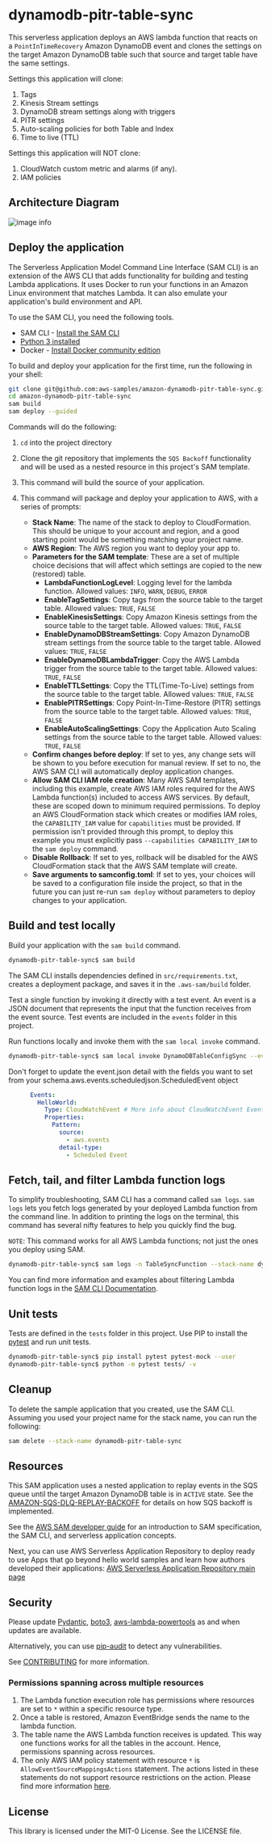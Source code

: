 # dynamodb-pitr-table-sync

This serverless application deploys an AWS lambda function that reacts on a `PointInTimeRecovery` Amazon DynamoDB event and clones the settings on the target Amazon DynamoDB table such that source and target table have the same settings.

Settings this application will clone:
1. Tags
2. Kinesis Stream settings
3. DynamoDB stream settings along with triggers
4. PITR settings
5. Auto-scaling policies for both Table and Index
6. Time to live (TTL)

Settings this application will NOT clone:
1. CloudWatch custom metric and alarms (if any).
2. IAM policies

## Architecture Diagram
![image info](./assets/architecture_diagram.png)

## Deploy the application

The Serverless Application Model Command Line Interface (SAM CLI) is an extension of the AWS CLI that adds functionality for building and testing Lambda applications. It uses Docker to run your functions in an Amazon Linux environment that matches Lambda. It can also emulate your application's build environment and API.

To use the SAM CLI, you need the following tools.

* SAM CLI - [Install the SAM CLI](https://docs.aws.amazon.com/serverless-application-model/latest/developerguide/serverless-sam-cli-install.html)
* [Python 3 installed](https://www.python.org/downloads/)
* Docker - [Install Docker community edition](https://hub.docker.com/search/?type=edition&offering=community)

To build and deploy your application for the first time, run the following in your shell:

```bash
git clone git@github.com:aws-samples/amazon-dynamodb-pitr-table-sync.git
cd amazon-dynamodb-pitr-table-sync
sam build
sam deploy --guided
```
Commands will do the following:
1. `cd` into the project directory
2. Clone the git repository that implements the `SQS Backoff` functionality and will be used as a nested resource in this project's SAM template.
3. This command will build the source of your application.
4. This command will package and deploy your application to AWS, with a series of prompts:

   * **Stack Name**: The name of the stack to deploy to CloudFormation. This should be unique to your account and region, and a good starting point would be something matching your project name.
   * **AWS Region**: The AWS region you want to deploy your app to.
   * **Parameters for the SAM template**: These are a set of multiple choice decisions that will affect which settings are copied to the new (restored) table.
     * **LambdaFunctionLogLevel**: Logging level for the lambda function. Allowed values: `INFO`, `WARN`, `DEBUG`, `ERROR`
     * **EnableTagSettings**: Copy tags from the source table to the target table. Allowed values: `TRUE`, `FALSE`
     * **EnableKinesisSettings**: Copy Amazon Kinesis settings from the source table to the target table. Allowed values: `TRUE`, `FALSE`
     * **EnableDynamoDBStreamSettings**: Copy Amazon DynamoDB stream settings from the source table to the target table. Allowed values: `TRUE`, `FALSE`
     * **EnableDynamoDBLambdaTrigger**: Copy the AWS Lambda trigger from the source table to the target table. Allowed values: `TRUE`, `FALSE`
     * **EnableTTLSettings**: Copy the TTL(Time-To-Live) settings from the source table to the target table. Allowed values: `TRUE`, `FALSE`
     * **EnablePITRSettings**: Copy Point-In-Time-Restore (PITR) settings from the source table to the target table. Allowed values: `TRUE`, `FALSE`
     * **EnableAutoScalingSettings**: Copy the Application Auto Scaling settings from the source table to the target table. Allowed values: `TRUE`, `FALSE`
   * **Confirm changes before deploy**: If set to yes, any change sets will be shown to you before execution for manual review. If set to no, the AWS SAM CLI will automatically deploy application changes.
   * **Allow SAM CLI IAM role creation**: Many AWS SAM templates, including this example, create AWS IAM roles required for the AWS Lambda function(s) included to access AWS services. By default, these are scoped down to minimum required permissions. To deploy an AWS CloudFormation stack which creates or modifies IAM roles, the `CAPABILITY_IAM` value for `capabilities` must be provided. If permission isn't provided through this prompt, to deploy this example you must explicitly pass `--capabilities CAPABILITY_IAM` to the `sam deploy` command.
   * **Disable Rollback**: If set to yes, rollback will be disabled for the AWS CloudFormation stack that the AWS SAM template will create.
   * **Save arguments to samconfig.toml**: If set to yes, your choices will be saved to a configuration file inside the project, so that in the future you can just re-run `sam deploy` without parameters to deploy changes to your application.

## Build and test locally

Build your application with the `sam build` command.

```bash
dynamodb-pitr-table-sync$ sam build
```

The SAM CLI installs dependencies defined in `src/requirements.txt`, creates a deployment package, and saves it in the `.aws-sam/build` folder.

Test a single function by invoking it directly with a test event. An event is a JSON document that represents the input that the function receives from the event source. Test events are included in the `events` folder in this project.

Run functions locally and invoke them with the `sam local invoke` command.

```bash
dynamodb-pitr-table-sync$ sam local invoke DynamoDBTableConfigSync --event events/event.json
```

Don't forget to update the event.json detail with the fields you want to set from your schema.aws.events.scheduledjson.ScheduledEvent object


```yaml
      Events:
        HelloWorld:
          Type: CloudWatchEvent # More info about CloudWatchEvent Event Source: https://github.com/awslabs/serverless-application-model/blob/master/versions/2016-10-31.md#cloudwatchevent
          Properties:
            Pattern:
              source:
                - aws.events
              detail-type:
                - Scheduled Event
```

## Fetch, tail, and filter Lambda function logs

To simplify troubleshooting, SAM CLI has a command called `sam logs`. `sam logs` lets you fetch logs generated by your deployed Lambda function from the command line. In addition to printing the logs on the terminal, this command has several nifty features to help you quickly find the bug.

`NOTE`: This command works for all AWS Lambda functions; not just the ones you deploy using SAM.

```bash
dynamodb-pitr-table-sync$ sam logs -n TableSyncFunction --stack-name dynamodb-pitr-table-sync --tail
```

You can find more information and examples about filtering Lambda function logs in the [SAM CLI Documentation](https://docs.aws.amazon.com/serverless-application-model/latest/developerguide/serverless-sam-cli-logging.html).

## Unit tests

Tests are defined in the `tests` folder in this project. Use PIP to install the [pytest](https://docs.pytest.org/en/latest/) and run unit tests.

```bash
dynamodb-pitr-table-sync$ pip install pytest pytest-mock --user
dynamodb-pitr-table-sync$ python -m pytest tests/ -v
```

## Cleanup

To delete the sample application that you created, use the SAM CLI. Assuming you used your project name for the stack name, you can run the following:

```bash
sam delete --stack-name dynamodb-pitr-table-sync
```


## Resources

This SAM application uses a nested application to replay events in the SQS queue until the target Amazon DynamoDB table is in `ACTIVE` state. See the [AMAZON-SQS-DLQ-REPLAY-BACKOFF](https://github.com/aws-samples/amazon-sqs-dlq-replay-backoff) for details on how SQS backoff is implemented.

See the [AWS SAM developer guide](https://docs.aws.amazon.com/serverless-application-model/latest/developerguide/what-is-sam.html) for an introduction to SAM specification, the SAM CLI, and serverless application concepts.

Next, you can use AWS Serverless Application Repository to deploy ready to use Apps that go beyond hello world samples and learn how authors developed their applications: [AWS Serverless Application Repository main page](https://aws.amazon.com/serverless/serverlessrepo/)

## Security

Please update [Pydantic](https://pypi.org/project/pydantic/), [boto3](https://pypi.org/project/boto3/), [aws-lambda-powertools](https://pypi.org/project/aws-lambda-powertools/) as and when updates are available.

Alternatively, you can use [pip-audit](https://pypi.org/project/pip-audit/) to detect any vulnerabilities.

See [CONTRIBUTING](CONTRIBUTING.md#security-issue-notifications) for more information.

### Permissions spanning across multiple resources

1. The Lambda function execution role has permissions where resources are set to `*` within a specific resource type.
2. Once a table is restored, Amazon EventBridge sends the name to the lambda function.
3. The table name the AWS Lambda function receives is updated. This way one functions works for all the tables in the account. Hence, permissions spanning across resources.
4. The only AWS IAM policy statement with resource `*` is `AllowEventSourceMappingsActions` statement. The actions listed in these statements do not support resource restrictions on the action. Please find more information [here](https://docs.aws.amazon.com/service-authorization/latest/reference/list_awslambda.html#awslambda-actions-as-permissions).


## License

This library is licensed under the MIT-0 License. See the LICENSE file.

